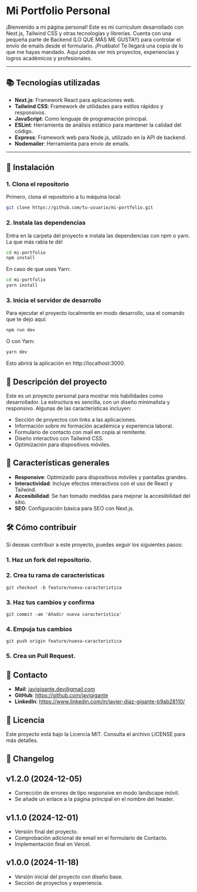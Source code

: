 # Mi Portfolio Personal

¡Bienvenido a mi página personal! Este es mi currículum desarrollado con Next.js, Tailwind CSS y otras tecnologías y librerías. Cuenta con una pequeña parte de Backend (LO QUE MÁS ME GUSTA!!) para controlar el envío de emails desde el formulario. ¡Pruébalo! Te llegará una copia de lo que me hayas mandado. 
Aquí podrás ver mis proyectos, experiencias y logros académicos y profesionales.

---

## 📚 **Tecnologías utilizadas**

- **Next.js**: Framework React para aplicaciones web.
- **Tailwind CSS**: Framework de utilidades para estilos rápidos y responsivos.
- **JavaScript**: Como lenguaje de programación principal.
- **ESLint**: Herramienta de análisis estático para mantener la calidad del código.
- **Express**: Framework web para Node.js, utilizado en la API de backend.
- **Nodemailer**: Herramienta para envío de emails.

---

## 🚀 **Instalación**
### 1. Clona el repositorio
Primero, clona el repositorio a tu máquina local:

```bash
git clone https://github.com/tu-usuario/mi-portfolio.git
```

### 2. Instala las dependencias
Entra en la carpeta del proyecto e instala las dependencias con npm o yarn. La que más rabia te dé!
```bash
cd mi-portfolio
npm install
```
En caso de que uses Yarn:
```bash
cd mi-portfolio
yarn install
```

### 3. Inicia el servidor de desarrollo
Para ejecutar el proyecto localmente en modo desarrollo, usa el comando que te dejo aquí:
```bash
npm run dev
```
O con Yarn:
```bash
yarn dev
```
Esto abrirá la aplicación en http://localhost:3000.

## 📖 **Descripción del proyecto**
Este es un proyecto personal para mostrar mis habilidades como desarrollador. La estructura es sencilla, con un diseño minimalista y responsivo. Algunas de las características incluyen:
- Sección de proyectos con links a las aplicaciones.
- Información sobre mi formación académica y experiencia laboral.
- Formulario de contacto con mail en copia al remitente.
- Diseño interactivo con Tailwind CSS.
- Optimización para dispositivos móviles.

## 📌 **Características generales**
- **Responsive**: Optimizado para dispositivos móviles y pantallas grandes.
- **Interactividad**: Incluye efectos interactivos con el uso de React y Tailwind.
- **Accesibilidad**: Se han tomado medidas para mejorar la accesibilidad del sitio.
- **SEO**: Configuración básica para SEO con Next.js.

## 🛠️ **Cómo contribuir**
Si deseas contribuir a este proyecto, puedes seguir los siguientes pasos:

### 1. Haz un fork del repositorio.
### 2. Crea tu rama de características 
```
git checkout -b feature/nueva-caracteristica
``` 
### 3. Haz tus cambios y confirma 
```
git commit -am 'Añadir nueva característica'
```
### 4. Empuja tus cambios 
```
git push origin feature/nueva-caracteristica
```
### 5. Crea un Pull Request.

## 📧 **Contacto**
- **Mail**: javigigante.dev@gmail.com
- **GitHub**: https://github.com/javigigante
- **LinkedIn**: https://www.linkedin.com/in/javier-diaz-gigante-b9ab28110/

## 📝 **Licencia**
Este proyecto está bajo la Licencia MIT. Consulta el archivo LICENSE para más detalles.

## 🔧 **Changelog**
## v1.2.0 (2024-12-05)
- Corrección de errores de tipo responsive en modo landscape móvil.
- Se añade un enlace a la página principal en el nombre del header.

## v1.1.0 (2024-12-01)
- Versión final del proyecto.
- Comprobación adicional de email en el formulario de Contacto.
- Implementación final en Vercel.

## v1.0.0 (2024-11-18)
- Versión inicial del proyecto con diseño base.
- Sección de proyectos y experiencia.

